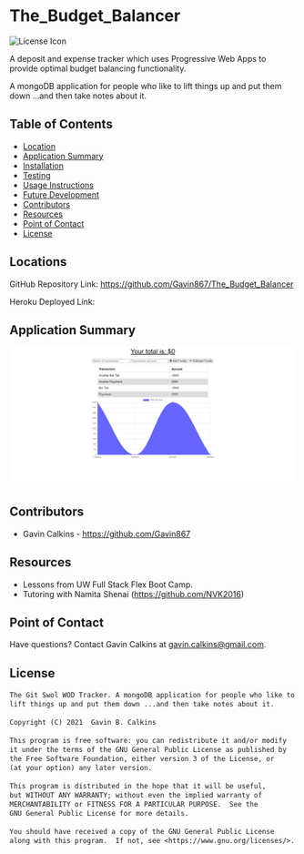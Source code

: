 # The_Budget_Balancer

![License Icon](https://img.shields.io/badge/license-GPL3.0-informational.svg)

A deposit and expense tracker which uses Progressive Web Apps to provide optimal budget balancing functionality.

A mongoDB application for people who like to lift things up and put them down ...and then take notes about it.

## Table of Contents

- [Location](#locations)
- [Application Summary](#application-summary)
- [Installation](#installation)
- [Testing](#testing)
- [Usage Instructions](#usage-instructions)
- [Future Development](#future-development)
- [Contributors](#contributors)
- [Resources](#resources)
- [Point of Contact](#point-of-contact)
- [License](#license)

## Locations

GitHub Repository Link: https://github.com/Gavin867/The_Budget_Balancer

Heroku Deployed Link: 

## Application Summary

![Landing Page Stillshot](https://github.com/Gavin867/The_Budget_Balancer/blob/main/public/assets/images/readme-images/main-page.png)

<!-- The Git Swol WOD Tracker is meant to serve as a tracker for all your fitness activities and workouts. With this application you can do the following:

1. View stored fitness data in a dashboard
2. Add new workout data to the database.

## Installation

No installation is required for running the deployed version of this application. Simply click the '[Deployed Application Link](https://git-swol-wod-tracker.herokuapp.com/)' provided in the '[Location](#location)' section to get started.

To run locally follow the following instructions...
1. Install MongoDB Atlas and Robo 3T workbench using the directions outlined in the '[mongoDB Documentation](https://docs.mongodb.com/manual/installation/)' and '[Robo 3T Documentation](https://robomongo.org/)'.
2. Clone the repository to your computer.
3. Connect the repository to your Robo 3T.
4. Open a new terminal instance in the Git SWOL Tracker code file and run "npm i" to install the npm packages needed to run the program.
5. In the Git Swol WOD Tracker file code terminal, type "node server" and hit ENTER.
6. Copy and paste http://localhost:4000/ into your browser and the application is now running.

## Testing

See usage instructions.

## Usage Instructions

1. To VIEW the dashboard with your workout stats, click "Dashboard" in the upper right hand corner.
2. To ADD exercises a to an existing workout, click "Continue Workout" button and follow the prompts.
3. To CREATE a NEW workout, click "New Workout" button and follow the prompts.
4. In both instances, on your final exercise input, click "Complete Workout" to add the last exercise and return to the main page.

## Future Development

Additional goals and application features for future devlopment include:

- Complete rework of the front end UI more intuitive operation
- Updated styling
- Using REACT to render webpage -->

## Contributors

- Gavin Calkins - https://github.com/Gavin867

## Resources

- Lessons from UW Full Stack Flex Boot Camp.
- Tutoring with Namita Shenai (https://github.com/NVK2016)


## Point of Contact

Have questions? Contact Gavin Calkins at [gavin.calkins@gmail.com](mailto:gavin.calkins@gmail.com?subject=Hi%20Gavin!%20I%20have%20a%20question%20about%20The%20Git%20Swol%20WOD%20Tracker!).
 
## License

    The Git Swol WOD Tracker. A mongoDB application for people who like to lift things up and put them down ...and then take notes about it.

    Copyright (C) 2021  Gavin B. Calkins 

    This program is free software: you can redistribute it and/or modify
    it under the terms of the GNU General Public License as published by
    the Free Software Foundation, either version 3 of the License, or
    (at your option) any later version.

    This program is distributed in the hope that it will be useful,
    but WITHOUT ANY WARRANTY; without even the implied warranty of
    MERCHANTABILITY or FITNESS FOR A PARTICULAR PURPOSE.  See the
    GNU General Public License for more details.

    You should have received a copy of the GNU General Public License
    along with this program.  If not, see <https://www.gnu.org/licenses/>.
